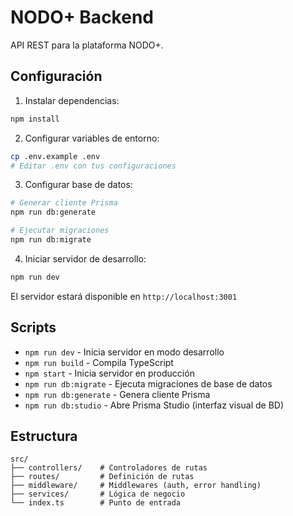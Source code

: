 # NODO+ Backend

API REST para la plataforma NODO+.

## Configuración

1. Instalar dependencias:
```bash
npm install
```

2. Configurar variables de entorno:
```bash
cp .env.example .env
# Editar .env con tus configuraciones
```

3. Configurar base de datos:
```bash
# Generar cliente Prisma
npm run db:generate

# Ejecutar migraciones
npm run db:migrate
```

4. Iniciar servidor de desarrollo:
```bash
npm run dev
```

El servidor estará disponible en `http://localhost:3001`

## Scripts

- `npm run dev` - Inicia servidor en modo desarrollo
- `npm run build` - Compila TypeScript
- `npm start` - Inicia servidor en producción
- `npm run db:migrate` - Ejecuta migraciones de base de datos
- `npm run db:generate` - Genera cliente Prisma
- `npm run db:studio` - Abre Prisma Studio (interfaz visual de BD)

## Estructura

```
src/
├── controllers/    # Controladores de rutas
├── routes/         # Definición de rutas
├── middleware/     # Middlewares (auth, error handling)
├── services/       # Lógica de negocio
└── index.ts        # Punto de entrada
```

